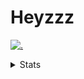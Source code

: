 # Heyzzz  

[![.](https://skillicons.dev/icons?i=js,ts,nextjs,nestjs,mongodb)](https://skillicons.dev)  

<details>
<summary>Stats</summary
<!--START_SECTION:waka-->

```txt
TypeScript   3 hrs 10 mins   █████████████████████▒░░░   85.61 %
JavaScript   22 mins         ██▓░░░░░░░░░░░░░░░░░░░░░░   10.25 %
YAML         3 mins          ▒░░░░░░░░░░░░░░░░░░░░░░░░   01.61 %
Bash         3 mins          ▒░░░░░░░░░░░░░░░░░░░░░░░░   01.40 %
JSON         2 mins          ▒░░░░░░░░░░░░░░░░░░░░░░░░   01.12 %
```

<!--END_SECTION:waka-->
</details>
